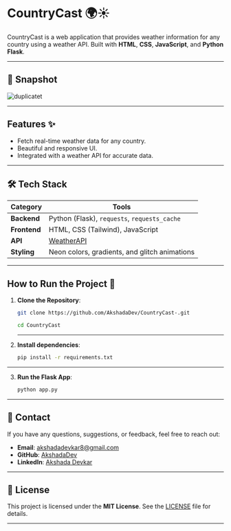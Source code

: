 # CountryCast 🌍☀️

CountryCast is a web application that provides weather information for any country using a weather API. Built with **HTML**, **CSS**, **JavaScript**, and **Python Flask**.

---
## 📸 Snapshot

 ![duplicatet](https://github.com/user-attachments/assets/4bd154be-9c19-48de-a28a-17b73d833062)

 ---

 

## Features ✨
- Fetch real-time weather data for any country.
- Beautiful and responsive UI.
- Integrated with a weather API for accurate data.

---

## 🛠️ Tech Stack  
| **Category**   | **Tools**                                                                 |
|----------------|---------------------------------------------------------------------------|
| **Backend**    | Python (Flask), `requests`, `requests_cache`                              |
| **Frontend**   | HTML, CSS (Tailwind), JavaScript                                          |
| **API**        | [WeatherAPI](https://www.weatherapi.com/)                                 |
| **Styling**    | Neon colors, gradients, and glitch animations                             |


---

## How to Run the Project 🚀

1. **Clone the Repository**:
   ```bash
   git clone https://github.com/AkshadaDev/CountryCast-.git
   ```
   ```bash
   cd CountryCast
   ```
   ---
   
 2. **Install dependencies**:
    ```bash
    pip install -r requirements.txt
    ```
---
 3. **Run the Flask App**:
    ```bash
    python app.py
    ```
---
 ## 📱 Contact

If you have any questions, suggestions, or feedback, feel free to reach out:

- **Email**: [akshadadevkar8@gmail.com](mailto:akshadadevkar8@gmail.com)
- **GitHub**: [AkshadaDev](https://github.com/AkshadaDev)
- **LinkedIn**: [Akshada Devkar](www.linkedin.com/in/akshadadevkar)
---
## 📜 License

This project is licensed under the **MIT License**. See the [LICENSE](LICENSE) file for details.

---


